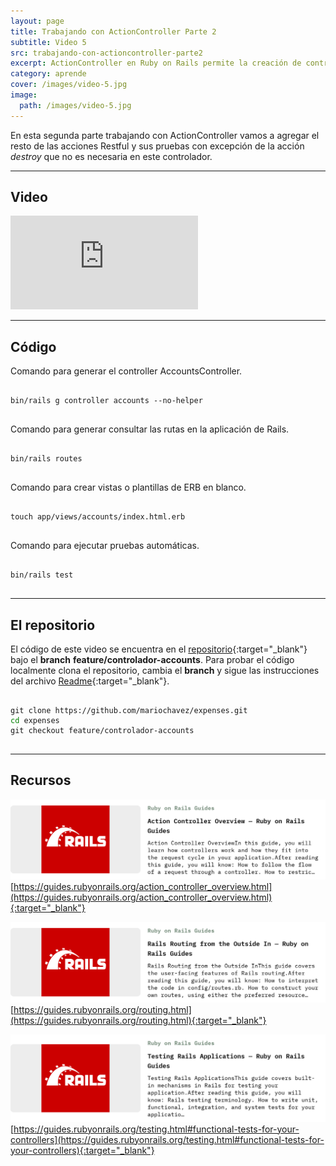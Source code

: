 ```yaml
---
layout: page
title: Trabajando con ActionController Parte 2
subtitle: Video 5
src: trabajando-con-actioncontroller-parte2
excerpt: ActionController en Ruby on Rails permite la creación de controladores Restful que organizan los flujos de acción entre la interfase de usuario y los datos.
category: aprende
cover: /images/video-5.jpg
image:
  path: /images/video-5.jpg
---
```


En esta segunda parte trabajando con ActionController vamos a agregar el resto de las acciones Restful y sus pruebas con excepción de la acción _destroy_ que no es necesaria en este controlador.

---

## Video

<div class="embed-container">
  <iframe src="https://player.vimeo.com/video/841996239?h=789e630927" frameborder="0" allow="fullscreen; picture-in-picture" allowfullscreen></iframe>
</div>

---

## Código

Comando para generar el controller AccountsController.

<pre class="prism-code">
  <code>
bin/rails g controller accounts --no-helper 
  </code>
</pre>

Comando para generar consultar las rutas en la aplicación de Rails.

<pre class="prism-code">
  <code>
bin/rails routes
  </code>
</pre>

Comando para crear vistas o plantillas de ERB en blanco.

<pre class="prism-code">
  <code>
touch app/views/accounts/index.html.erb
  </code>
</pre>

Comando para ejecutar pruebas automáticas.

<pre class="prism-code">
  <code>
bin/rails test
  </code>
</pre>

--- 

## El repositorio

El código de este video se encuentra en el [repositorio](https://github.com/mariochavez/expenses/tree/feature/controlador-accounts){:target="_blank"} bajo el __branch__ **feature/controlador-accounts**. Para probar el código localmente clona el repositorio, cambia el __branch__ y sigue las instrucciones del archivo [Readme](https://github.com/mariochavez/expenses/blob/main/README.md){:target="_blank"}.


<pre class="prism-code">
  <code>
git clone https://github.com/mariochavez/expenses.git 
<span style="color: #008000">cd </span>expenses
git checkout feature/controlador-accounts
  </code>
</pre>

---

## Recursos

![Action Controller Overview — Ruby on Rails Guides](/images/aprender/video4/video4-1.png)
[https://guides.rubyonrails.org/action_controller_overview.html](https://guides.rubyonrails.org/action_controller_overview.html){:target="_blank"}

![Rails Routing from the Outside In — Ruby on Rails Guides](/images/aprender/video4/video4-2.png)
[https://guides.rubyonrails.org/routing.html](https://guides.rubyonrails.org/routing.html){:target="_blank"}

![Testing Rails Applications — Ruby on Rails Guides](/images/aprender/video4/video4-3.png)
[https://guides.rubyonrails.org/testing.html#functional-tests-for-your-controllers](https://guides.rubyonrails.org/testing.html#functional-tests-for-your-controllers){:target="_blank"}
